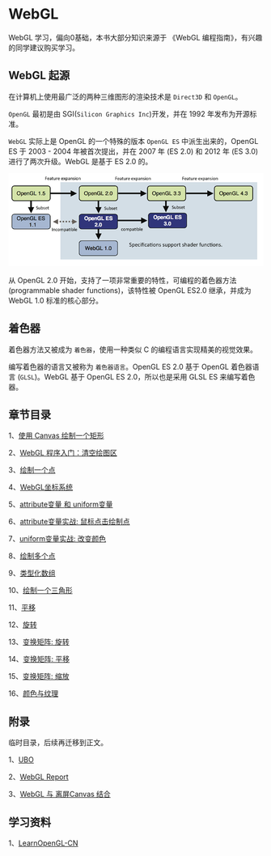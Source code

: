 # WebGL
WebGL 学习，偏向0基础，本书大部分知识来源于 《WebGL 编程指南》，有兴趣的同学建议购买学习。

## WebGL 起源
在计算机上使用最广泛的两种三维图形的渲染技术是 `Direct3D` 和 `OpenGL`。

`OpenGL` 最初是由 SGI(`Silicon Graphics Inc`)开发，并在 1992 年发布为开源标准。

`WebGL` 实际上是 OpenGL 的一个特殊的版本 `OpenGL ES` 中派生出来的，OpenGL ES 于 2003 - 2004 年被首次提出，并在 2007 年 (ES 2.0) 和 2012 年 (ES 3.0) 进行了两次升级。WebGL 是基于 ES 2.0 的。 

<img src="https://github.com/zqiangxu/webgl/blob/main/assets/book/relations.png?raw=true" />

从 OpenGL 2.0 开始，支持了一项非常重要的特性，可编程的着色器方法 (programmable shader functions)，该特性被 OpenGL ES2.0 继承，并成为 WebGL 1.0 标准的核心部分。

## 着色器

着色器方法又被成为 `着色器`，使用一种类似 C 的编程语言实现精美的视觉效果。

编写着色器的语言又被称为 `着色器语言`。OpenGL ES 2.0 基于 OpenGL 着色器语言 (`GLSL`)。WebGL 基于 OpenGL ES 2.0，所以也是采用 GLSL ES 来编写着色器。

## 章节目录
1、[使用 Canvas 绘制一个矩形](./book/lesson1/)

2、[WebGL 程序入门：清空绘图区](./book/lesson2/)

3、[绘制一个点](./book/lesson3/)

4、[WebGL坐标系统](./book/lesson4/)

5、[attribute变量 和 uniform变量](./book/lesson5/)

6、[attribute变量实战: 鼠标点击绘制点](./book/lesson6/)

7、[uniform变量实战: 改变颜色](./book/lesson7/)

8、[绘制多个点](./book/lesson8/)

9、[类型化数组](./book/lesson9/)

10、[绘制一个三角形](./book/lesson10/)

11、[平移](./book/lesson11/)

12、[旋转](./book/lesson12/)

13、[变换矩阵: 旋转](./book/lesson13/)

14、[变换矩阵: 平移](./book/lesson14/)

15、[变换矩阵: 缩放](./book/lesson15/)

16、[颜色与纹理](./book/lesson16/)

## 附录

临时目录，后续再迁移到正文。

1、[UBO](./book/appendix/ubo/)

2、[WebGL Report](./book/appendix/report)

3、[WebGL 与 离屏Canvas 结合](./book/appendix/offscreencanvas/)

## 学习资料

1、[LearnOpenGL-CN](https://learnopengl-cn.readthedocs.io/zh/latest/)